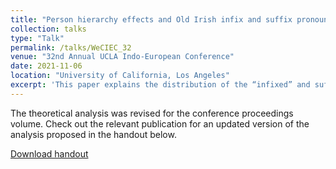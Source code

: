 ```yaml
---
title: "Person hierarchy effects and Old Irish infix and suffix pronoun distribution"
collection: talks
type: "Talk"
permalink: /talks/WeCIEC_32
venue: "32nd Annual UCLA Indo-European Conference"
date: 2021-11-06
location: "University of California, Los Angeles"
excerpt: 'This paper explains the distribution of the “infixed” and suffixed object pronouns in Old Irish in terms of agreement and hierarchy among φ-features.'
---
```


The theoretical analysis was revised for the conference proceedings volume. Check out the relevant publication for an updated version of the analysis proposed  in the handout below. 

<a href='http://vlunardi.github.io/files/WeCIEC32-Lunardi.pdf'>Download handout</a>
